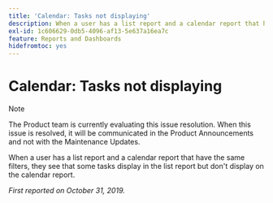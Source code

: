 ```yaml
---
title: 'Calendar: Tasks not displaying'
description: When a user has a list report and a calendar report that have the same filters, they see that some tasks display in the list report but don't display on the calendar report.
exl-id: 1c606629-0db5-4096-af13-5e637a16ea7c
feature: Reports and Dashboards
hidefromtoc: yes
---
```

# Calendar: Tasks not displaying

>[!NOTE]
>
>The Product team is currently evaluating this issue resolution. When this issue is resolved, it will be communicated in the Product Announcements and not with the Maintenance Updates.

When a user has a list report and a calendar report that have the same filters, they see that some tasks display in the list report but don't display on the calendar report.

_First reported on October 31, 2019._

